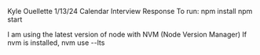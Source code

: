 Kyle Ouellette
1/13/24
Calendar Interview Response
To run:
npm install
npm start

I am using the latest version of node with NVM (Node Version Manager)
If nvm is installed,
nvm use --lts